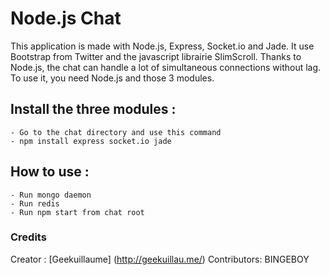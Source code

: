Node.js Chat
===

This application is made with Node.js, Express, Socket.io and Jade.
It use Bootstrap from Twitter and the javascript librairie SlimScroll.
Thanks to Node.js, the chat can handle a lot of simultaneous connections without lag.
To use it, you need Node.js and those 3 modules.

## Install the three modules :

	- Go to the chat directory and use this command
	- npm install express socket.io jade

## How to use :

	- Run mongo daemon
    - Run redis
    - Run npm start from chat root

### Credits

Creator : [Geekuillaume] (http://geekuillau.me/)
Contributors: BINGEBOY
